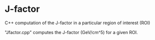 # J-factor
C++ computation of the J-factor in a particular region of interest (ROI)

"Jfactor.cpp" computes the J-factor (GeV/cm^5) for a given ROI.
